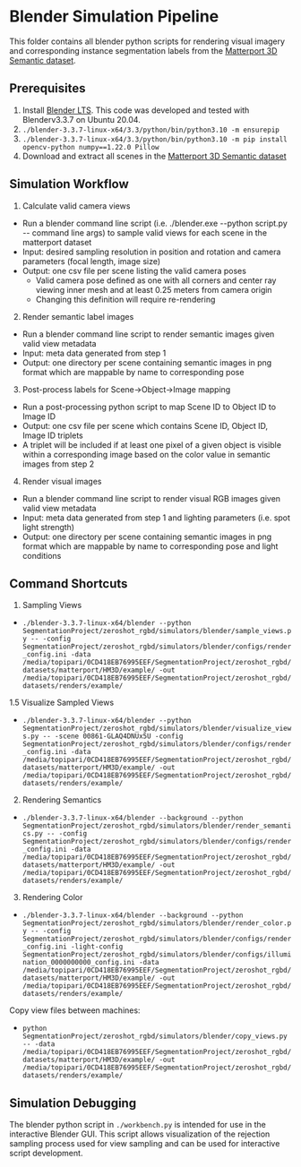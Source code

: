# Blender Simulation Pipeline


This folder contains all blender python scripts for rendering visual imagery and corresponding instance segmentation labels from the [Matterport 3D Semantic dataset](https://aihabitat.org/datasets/hm3d-semantics/).

## Prerequisites

1. Install [Blender LTS](https://www.blender.org/download/releases/3-3/). This code was developed and tested with Blenderv3.3.7 on Ubuntu 20.04.
2. `./blender-3.3.7-linux-x64/3.3/python/bin/python3.10 -m ensurepip`
2. `./blender-3.3.7-linux-x64/3.3/python/bin/python3.10 -m pip install opencv-python numpy==1.22.0 Pillow`
2. Download and extract all scenes in the [Matterport 3D Semantic dataset](https://aihabitat.org/datasets/hm3d-semantics/)


## Simulation Workflow

1. Calculate valid camera views
  - Run a blender command line script (i.e. ./blender.exe --python script.py -- command line args) to sample valid views for each scene in the matterport dataset
  - Input: desired sampling resolution in position and rotation and camera parameters (focal length, image size)
  - Output: one csv file per scene listing the valid camera poses
    - Valid camera pose defined as one with all corners and center ray viewing inner mesh and at least 0.25 meters from camera origin
    - Changing this definition will require re-rendering
2. Render semantic label images
  - Run a blender command line script to render semantic images given valid view metadata
  - Input: meta data generated from step 1
  - Output: one directory per scene containing semantic images in png format which are mappable by name to corresponding pose
3. Post-process labels for Scene->Object->Image mapping
  - Run a post-processing python script to map Scene ID to Object ID to Image ID
  - Output: one csv file per scene which contains Scene ID, Object ID, Image ID triplets
  - A triplet will be included if at least one pixel of a given object is visible within a corresponding image based on the color value in semantic images from step 2
4. Render visual images
  - Run a blender command line script to render visual RGB images given valid view metadata
  - Input: meta data generated from step 1 and lighting parameters (i.e. spot light strength)
  - Output: one directory per scene containing semantic images in png format which are mappable by name to corresponding pose and light conditions


## Command Shortcuts

1. Sampling Views
  - `./blender-3.3.7-linux-x64/blender --python SegmentationProject/zeroshot_rgbd/simulators/blender/sample_views.py -- -config SegmentationProject/zeroshot_rgbd/simulators/blender/configs/render_config.ini -data /media/topipari/0CD418EB76995EEF/SegmentationProject/zeroshot_rgbd/datasets/matterport/HM3D/example/ -out /media/topipari/0CD418EB76995EEF/SegmentationProject/zeroshot_rgbd/datasets/renders/example/`

1.5 Visualize Sampled Views

  - `./blender-3.3.7-linux-x64/blender --python SegmentationProject/zeroshot_rgbd/simulators/blender/visualize_views.py -- -scene 00861-GLAQ4DNUx5U -config SegmentationProject/zeroshot_rgbd/simulators/blender/configs/render_config.ini -data /media/topipari/0CD418EB76995EEF/SegmentationProject/zeroshot_rgbd/datasets/matterport/HM3D/example/ -out /media/topipari/0CD418EB76995EEF/SegmentationProject/zeroshot_rgbd/datasets/renders/example/`

2. Rendering Semantics
  - `./blender-3.3.7-linux-x64/blender --background --python SegmentationProject/zeroshot_rgbd/simulators/blender/render_semantics.py -- -config SegmentationProject/zeroshot_rgbd/simulators/blender/configs/render_config.ini -data /media/topipari/0CD418EB76995EEF/SegmentationProject/zeroshot_rgbd/datasets/matterport/HM3D/example/ -out /media/topipari/0CD418EB76995EEF/SegmentationProject/zeroshot_rgbd/datasets/renders/example/`

3. Rendering Color
  - `./blender-3.3.7-linux-x64/blender --background --python SegmentationProject/zeroshot_rgbd/simulators/blender/render_color.py -- -config SegmentationProject/zeroshot_rgbd/simulators/blender/configs/render_config.ini -light-config SegmentationProject/zeroshot_rgbd/simulators/blender/configs/illumination_0000000000_config.ini -data /media/topipari/0CD418EB76995EEF/SegmentationProject/zeroshot_rgbd/datasets/matterport/HM3D/example/ -out /media/topipari/0CD418EB76995EEF/SegmentationProject/zeroshot_rgbd/datasets/renders/example/`


Copy view files between machines:
  - `python SegmentationProject/zeroshot_rgbd/simulators/blender/copy_views.py -- -data /media/topipari/0CD418EB76995EEF/SegmentationProject/zeroshot_rgbd/datasets/matterport/HM3D/example/ -out /media/topipari/0CD418EB76995EEF/SegmentationProject/zeroshot_rgbd/datasets/renders/example/`

## Simulation Debugging

The blender python script in `./workbench.py` is intended for use in the interactive Blender GUI. This script allows visualization of the rejection sampling process used for view sampling and can be used for interactive script development.

